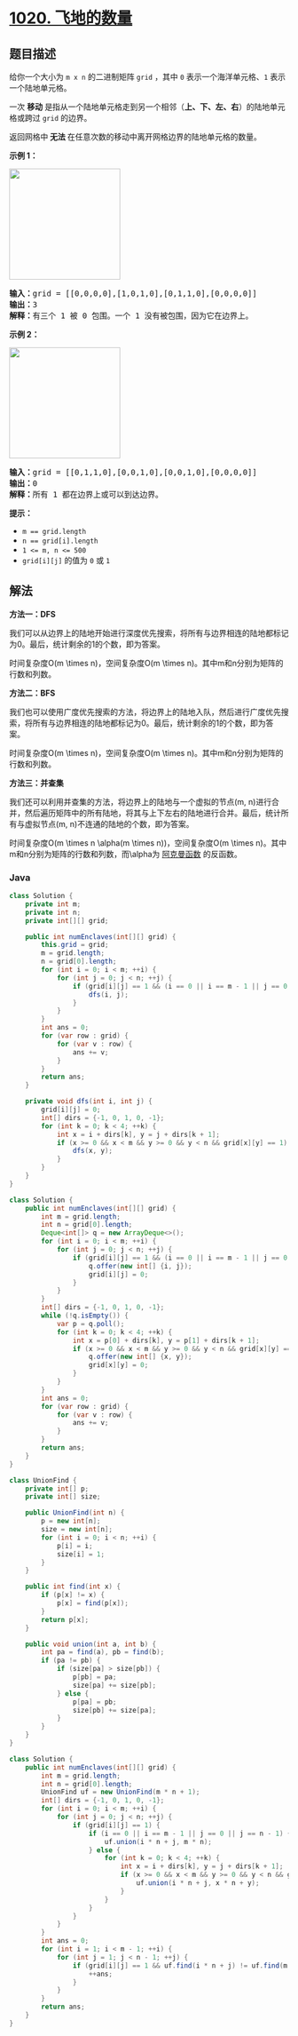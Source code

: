 # [1020. 飞地的数量](https://leetcode.cn/problems/number-of-enclaves)

## 题目描述

<p>给你一个大小为 <code>m x n</code> 的二进制矩阵 <code>grid</code> ，其中 <code>0</code> 表示一个海洋单元格、<code>1</code> 表示一个陆地单元格。</p>

<p>一次 <strong>移动</strong> 是指从一个陆地单元格走到另一个相邻（<strong>上、下、左、右</strong>）的陆地单元格或跨过 <code>grid</code> 的边界。</p>

<p>返回网格中<strong> 无法 </strong>在任意次数的移动中离开网格边界的陆地单元格的数量。</p>

<p><strong>示例 1：</strong></p>
<img alt="" src="https://gcore.jsdelivr.net/gh/doocs/leetcode@main/solution/1000-1099/1020.Number%20of%20Enclaves/images/enclaves1.jpg" style="height: 200px; width: 200px;" />
<pre>
<strong>输入：</strong>grid = [[0,0,0,0],[1,0,1,0],[0,1,1,0],[0,0,0,0]]
<strong>输出：</strong>3
<strong>解释：</strong>有三个 1 被 0 包围。一个 1 没有被包围，因为它在边界上。
</pre>

<p><strong>示例 2：</strong></p>
<img alt="" src="https://gcore.jsdelivr.net/gh/doocs/leetcode@main/solution/1000-1099/1020.Number%20of%20Enclaves/images/enclaves2.jpg" style="height: 200px; width: 200px;" />
<pre>
<strong>输入：</strong>grid = [[0,1,1,0],[0,0,1,0],[0,0,1,0],[0,0,0,0]]
<strong>输出：</strong>0
<strong>解释：</strong>所有 1 都在边界上或可以到达边界。
</pre>

<p><strong>提示：</strong></p>

<ul>
	<li><code>m == grid.length</code></li>
	<li><code>n == grid[i].length</code></li>
	<li><code>1 &lt;= m, n &lt;= 500</code></li>
	<li><code>grid[i][j]</code> 的值为 <code>0</code> 或 <code>1</code></li>
</ul>

## 解法

**方法一：DFS**

我们可以从边界上的陆地开始进行深度优先搜索，将所有与边界相连的陆地都标记为0。最后，统计剩余的1的个数，即为答案。

时间复杂度O(m \times n)，空间复杂度O(m \times n)。其中m和n分别为矩阵的行数和列数。

**方法二：BFS**

我们也可以使用广度优先搜索的方法，将边界上的陆地入队，然后进行广度优先搜索，将所有与边界相连的陆地都标记为0。最后，统计剩余的1的个数，即为答案。

时间复杂度O(m \times n)，空间复杂度O(m \times n)。其中m和n分别为矩阵的行数和列数。

**方法三：并查集**

我们还可以利用并查集的方法，将边界上的陆地与一个虚拟的节点(m, n)进行合并，然后遍历矩阵中的所有陆地，将其与上下左右的陆地进行合并。最后，统计所有与虚拟节点(m, n)不连通的陆地的个数，即为答案。

时间复杂度O(m \times n \alpha(m \times n))，空间复杂度O(m \times n)。其中m和n分别为矩阵的行数和列数，而\alpha为 [阿克曼函数](https://zh.wikipedia.org/wiki/%E9%98%BF%E5%85%8B%E6%9B%BC%E5%87%BD%E6%95%B8) 的反函数。

### **Java**

```java
class Solution {
    private int m;
    private int n;
    private int[][] grid;

    public int numEnclaves(int[][] grid) {
        this.grid = grid;
        m = grid.length;
        n = grid[0].length;
        for (int i = 0; i < m; ++i) {
            for (int j = 0; j < n; ++j) {
                if (grid[i][j] == 1 && (i == 0 || i == m - 1 || j == 0 || j == n - 1)) {
                    dfs(i, j);
                }
            }
        }
        int ans = 0;
        for (var row : grid) {
            for (var v : row) {
                ans += v;
            }
        }
        return ans;
    }

    private void dfs(int i, int j) {
        grid[i][j] = 0;
        int[] dirs = {-1, 0, 1, 0, -1};
        for (int k = 0; k < 4; ++k) {
            int x = i + dirs[k], y = j + dirs[k + 1];
            if (x >= 0 && x < m && y >= 0 && y < n && grid[x][y] == 1) {
                dfs(x, y);
            }
        }
    }
}
```

```java
class Solution {
    public int numEnclaves(int[][] grid) {
        int m = grid.length;
        int n = grid[0].length;
        Deque<int[]> q = new ArrayDeque<>();
        for (int i = 0; i < m; ++i) {
            for (int j = 0; j < n; ++j) {
                if (grid[i][j] == 1 && (i == 0 || i == m - 1 || j == 0 || j == n - 1)) {
                    q.offer(new int[] {i, j});
                    grid[i][j] = 0;
                }
            }
        }
        int[] dirs = {-1, 0, 1, 0, -1};
        while (!q.isEmpty()) {
            var p = q.poll();
            for (int k = 0; k < 4; ++k) {
                int x = p[0] + dirs[k], y = p[1] + dirs[k + 1];
                if (x >= 0 && x < m && y >= 0 && y < n && grid[x][y] == 1) {
                    q.offer(new int[] {x, y});
                    grid[x][y] = 0;
                }
            }
        }
        int ans = 0;
        for (var row : grid) {
            for (var v : row) {
                ans += v;
            }
        }
        return ans;
    }
}
```

```java
class UnionFind {
    private int[] p;
    private int[] size;

    public UnionFind(int n) {
        p = new int[n];
        size = new int[n];
        for (int i = 0; i < n; ++i) {
            p[i] = i;
            size[i] = 1;
        }
    }

    public int find(int x) {
        if (p[x] != x) {
            p[x] = find(p[x]);
        }
        return p[x];
    }

    public void union(int a, int b) {
        int pa = find(a), pb = find(b);
        if (pa != pb) {
            if (size[pa] > size[pb]) {
                p[pb] = pa;
                size[pa] += size[pb];
            } else {
                p[pa] = pb;
                size[pb] += size[pa];
            }
        }
    }
}

class Solution {
    public int numEnclaves(int[][] grid) {
        int m = grid.length;
        int n = grid[0].length;
        UnionFind uf = new UnionFind(m * n + 1);
        int[] dirs = {-1, 0, 1, 0, -1};
        for (int i = 0; i < m; ++i) {
            for (int j = 0; j < n; ++j) {
                if (grid[i][j] == 1) {
                    if (i == 0 || i == m - 1 || j == 0 || j == n - 1) {
                        uf.union(i * n + j, m * n);
                    } else {
                        for (int k = 0; k < 4; ++k) {
                            int x = i + dirs[k], y = j + dirs[k + 1];
                            if (x >= 0 && x < m && y >= 0 && y < n && grid[x][y] == 1) {
                                uf.union(i * n + j, x * n + y);
                            }
                        }
                    }
                }
            }
        }
        int ans = 0;
        for (int i = 1; i < m - 1; ++i) {
            for (int j = 1; j < n - 1; ++j) {
                if (grid[i][j] == 1 && uf.find(i * n + j) != uf.find(m * n)) {
                    ++ans;
                }
            }
        }
        return ans;
    }
}
```
